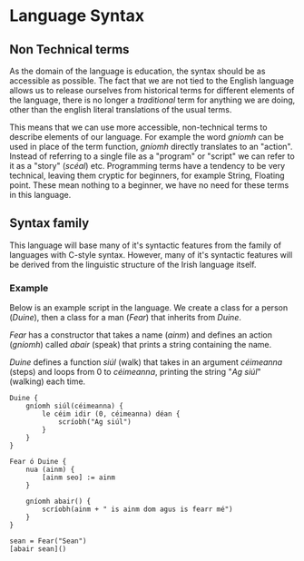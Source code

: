 # Language Syntax

## Non Technical terms

As the domain of the language is education, the syntax should be as accessible as possible. The fact that we are not tied to the English language allows us to release ourselves from historical terms for different elements of the language, there is no longer a *traditional* term for anything we are doing, other than the english literal translations of the usual terms. 

This means that we can use more accessible, non-technical terms to describe elements of our language. For example the word *gníomh* can be used in place of the term function, *gníomh* directly translates to an "action". Instead of referring to a single file as a "program" or "script" we can refer to it as a "story" (*scéal*) etc. Programming terms have a tendency to be very technical, leaving them cryptic for beginners, for example String, Floating point. These mean nothing to a beginner, we have no need for these terms in this language.

## Syntax family

This language will base many of it's syntactic features from the family of languages with C-style syntax. However, many of it's syntactic features will be derived from the linguistic structure of the Irish language itself.

### Example
Below is an example script in the language. We create a class for a person (*Duine*), then a class for a man (*Fear*) that inherits from *Duine*.

*Fear* has a constructor that takes a name (*ainm*) and defines an action (*gníomh*) called *abair* (speak) that prints a string containing the name.

*Duine* defines a function *siúl* (walk) that takes in an argument *céimeanna* (steps) and loops from 0 to *céimeanna*, printing the string "*Ag siúl*" (walking) each time.

```
Duine {
    gníomh siúl(céimeanna) {
        le céim idir (0, céimeanna) déan {
            scríobh("Ag siúl")
        }
    }
}

Fear ó Duine {
    nua (ainm) {
        [ainm seo] := ainm
    }

    gníomh abair() {
        scríobh(ainm + " is ainm dom agus is fearr mé")
    }
}

sean = Fear("Sean")
[abair sean]()
```
